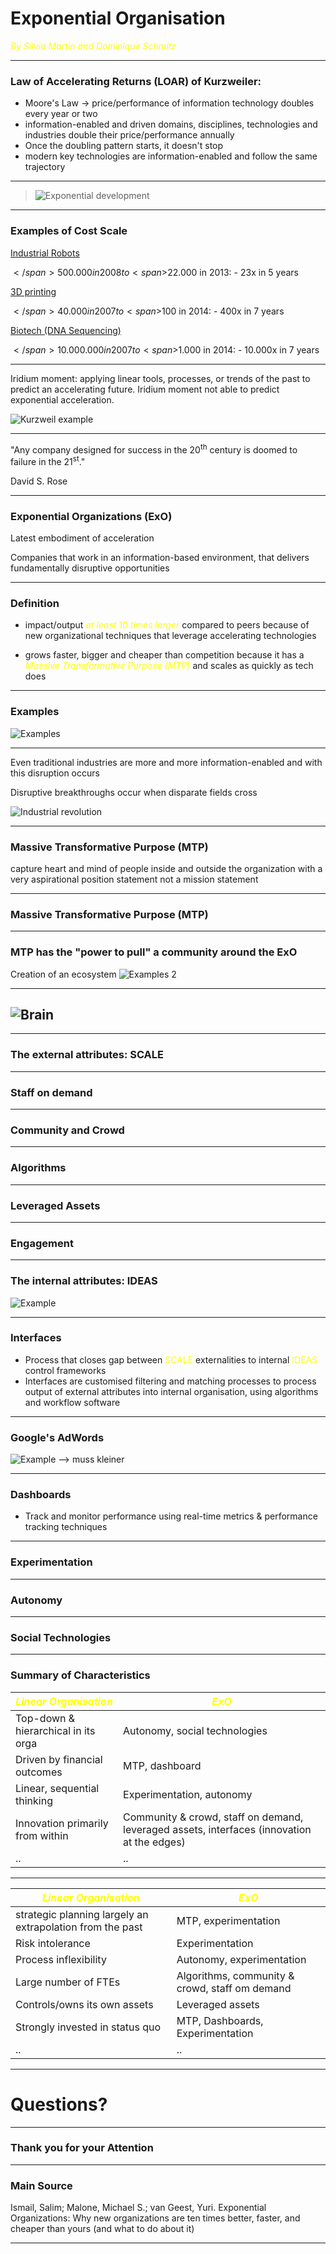 # Exponential Organisation

<span style="color:yellow">_By Silvia Martin and Dominique Schmitz_</span>

---

### Law of Accelerating Returns (LOAR) of Kurzweiler:

- Moore's Law -> price/performance of information technology doubles every year or two
- information-enabled and driven domains, disciplines, technologies and industries double their price/performance annually
- Once the doubling pattern starts, it doesn't stop
- modern key technologies are information-enabled and follow the same trajectory

---

> ![Exponential development](IMG_0777.jpg)

---

### Examples of Cost Scale

<u>Industrial Robots</u>

<span>$</span>500.000 in 2008 to <span>$</span>22.000 in 2013: - 23x in 5 years

<u>3D printing</u>

<span>$</span>40.000 in 2007 to <span>$</span>100 in 2014: - 400x in 7 years

<u>Biotech (DNA Sequencing)</u>

<span>$</span>10.000.000 in 2007 to <span>$</span>1.000 in 2014: - 10.000x in 7 years

---

Iridium moment: applying linear tools, processes, or trends of the past to predict an accelerating future. Iridium moment not able to predict exponential acceleration.

![Kurzweil example](Kurzweil.png)

---

"Any company designed for success in the 20<sup>th</sup> century is doomed to failure in the 21<sup>st</sup>."

David S. Rose

---

### Exponential Organizations (ExO)

Latest embodiment of acceleration

Companies that work in an information-based environment, that delivers fundamentally disruptive opportunities

---

### Definition

- impact/output <span style="color:yellow">_at least 10 times larger_</span> compared to peers because of new organizational techniques that leverage accelerating technologies

- grows faster, bigger and cheaper than competition because it has a <span style="color:yellow">_Massive Transformative Purpose (MTP)_</span> and scales as quickly as tech does

---

### Examples

![Examples](MicrosoftTeams-image2.jpg)

---

Even traditional industries are more and more information-enabled and with this disruption occurs

Disruptive breakthroughs occur when disparate fields cross

![Industrial revolution](Industrialrevolution.png)

---

### Massive Transformative Purpose (MTP)

capture heart and mind of people inside and outside the organization with a very aspirational position statement
not a mission statement

---

### Massive Transformative Purpose (MTP)

---

### MTP has the "power to pull" a community around the ExO

Creation of an ecosystem
![Examples 2 ](IMG_077723.jpg)

---

## ![Brain](IMG_0772.jpg)

---

### The external attributes: SCALE

---

### Staff on demand

---

### Community and Crowd

---

### Algorithms

---

### Leveraged Assets

---

### Engagement

---

### The internal attributes: IDEAS

![Example](MicrosoftTeams-image.png)

---

### Interfaces

- Process that closes gap between <span style="color:yellow">SCALE</span> externalities to internal <span style="color:yellow">IDEAS</span> control frameworks
- Interfaces are customised filtering and matching processes to process output of external attributes into internal organisation, using algorithms and workflow software

---

### Google's AdWords

![Example](MicrosoftTeams-image22.png) --> muss kleiner

---

### Dashboards

- Track and monitor performance using real-time metrics & performance tracking techniques

---

### Experimentation

---

### Autonomy

---

### Social Technologies

---

### Summary of Characteristics

| <span style="color:yellow">_Linear Organisation_</span> | <span style="color:yellow">_ExO_</span>                                                    |
| ------------------------------------------------------- | ------------------------------------------------------------------------------------------ |
| Top-down & hierarchical in its orga                     | Autonomy, social technologies                                                              |
| Driven by financial outcomes                            | MTP, dashboard                                                                             |
| Linear, sequential thinking                             | Experimentation, autonomy                                                                  |
| Innovation primarily from within                        | Community & crowd, staff on demand, leveraged assets, interfaces (innovation at the edges) |
| ..                                                      | ..                                                                                         |

---

| <span style="color:yellow">_Linear Organisation_</span>   | <span style="color:yellow">_ExO_</span>        |
| --------------------------------------------------------- | ---------------------------------------------- |
| strategic planning largely an extrapolation from the past | MTP, experimentation                           |
| Risk intolerance                                          | Experimentation                                |
| Process inflexibility                                     | Autonomy, experimentation                      |
| Large number of FTEs                                      | Algorithms, community & crowd, staff om demand |
| Controls/owns its own assets                              | Leveraged assets                               |
| Strongly invested in status quo                           | MTP, Dashboards, Experimentation               |
| ..                                                        | ..                                             |

---

# Questions?

---

### Thank you for your Attention

---

### Main Source

Ismail, Salim; Malone, Michael S.; van Geest, Yuri. Exponential Organizations: Why new organizations are ten times better, faster, and cheaper than yours (and what to do about it)

---

